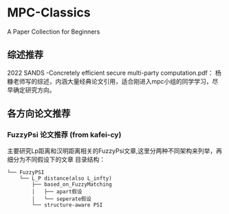 # MPC-Classics
 A Paper Collection for Beginners

## 综述推荐
2022 SANDS -Concretely efficient secure multi-party computation.pdf： 杨糠老师写的综述，内涵大量经典论文引用，适合刚进入mpc小组的同学学习，尽早确定研究方向。

## 各方向论文推荐

### FuzzyPsi 论文推荐 (from kafei-cy)
主要研究Lp距离和汉明距离相关的FuzzyPsi文章,这里分两种不同架构来列举，再细分为不同假设下的文章
目录结构：
```
└── FuzzyPSI
    └── L_P distance(also L_infty)
        ├── based_on_FuzzyMatching
        │   ├── apart假设
        │   └── seperate假设
        └── structure-aware PSI
```
